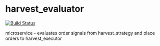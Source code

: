 # harvest_evaluator

[![Build Status](https://travis-ci.org/venkat299/harvest_evaluator.svg?branch=master)](https://travis-ci.org/venkat299/harvest_evaluator) 

microservice - evaluates order signals from harvest_strategy
and place orders to harvest_executor
